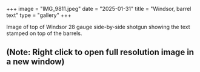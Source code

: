 +++
image = "IMG_9811.jpeg"
date = "2025-01-31"
title = "Windsor, barrel text"
type = "gallery"
+++

Image of top of Windsor 28 gauge side-by-side shotgun showing the text stamped on top of the barrels.

## (Note: Right click to open full resolution image in a new window) ##


